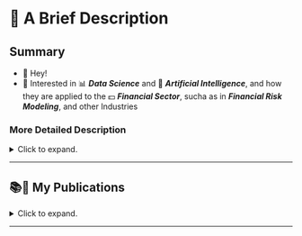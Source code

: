 # 📃 A Brief Description

## Summary

- 👋 Hey!
- 🎯 Interested in 📊 ***Data Science*** and 🤖 ***Artificial Intelligence***, and how they are applied to the 💵 ***Financial Sector***, sucha as in ***Financial Risk Modeling***, and other Industries


<!---
- 💞️ I’m looking to collaborate on ...
- 📫 You can reach me out through ...
--->
<!---
vbleal/vbleal is a ✨ special ✨ repository because its `README.md` (this file) appears on your GitHub profile.
You can click the Preview link to take a look at your changes.
--->


### More Detailed Description

<details>
    <summary> Click to expand. </summary>
    
Bringing several years of seasoned expertise in the Banking industry, I am a Data Scientist and Financial Risk Manager with a track record of leading teams across Mexico and Latin America, as well as working remotely with teams in the USA and Spain. My journey includes some years of international consultancy for financial groups, specializing in Financial Risks and Chief Data Office initiatives.

My core competencies lie in data analytics, data modeling, and the development of sophisticated credit risk models (both retail and wholesale), liquidity risk models, and capital risk models. I have substantial experience in regulatory reporting for the banking sector, adhering to regulations in Mexico and Europe, and have frequently engaged with regulators.

I thrive in presenting to Boards of Directors and internal committees, underlining my ability to translate complex data insights into strategic decisions. My collaborative projects with business units exemplify my commitment to integrating data-driven solutions across organizational facets.

Passionate about the evolving landscape of Generative Artificial Intelligence, I am a lifelong learner, constantly enhancing my knowledge. My educational background includes a degree in Physics and Mathematics, a Master's in Finance, a Master's in Big Data & Data Science, and I am currently specializing in Artificial Intelligence.

As a Director-level expert, my goal is to lead enterprises into the data era, leveraging my deep understanding of machine learning and AI to drive innovation and growth.

#DataScience, #AI, #FinancialRiskManagement, #DataAnalytics

</details>

----------------




## 📚📲 My Publications

<details>
    <summary> Click to expand. </summary>

### 🤖 **Series AI-Data Science-Big Data**

- **Artificial Intelligence in Plain English**
    - ***An AI-Guide To Rule Them All***

- **Inteligencia Artificial en Simples Palabras**
    - ***Una GuIA para Dominarlas a Todas***


</details>

----------------




<!---

>💡 *   *
― 

## 📃 

  

## 📑 


## 📥 


## ㊙️ 


## 📊 



--->





